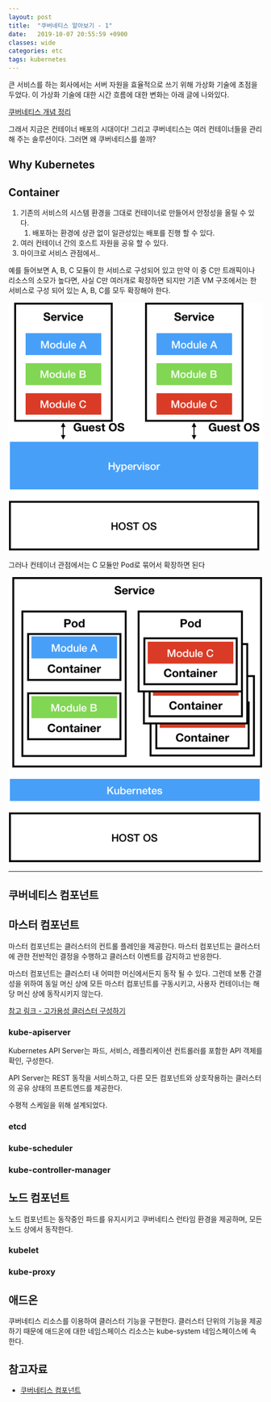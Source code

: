 ```yaml
---
layout: post
title:  "쿠버네티스 알아보기 - 1"
date:   2019-10-07 20:55:59 +0900
classes: wide
categories: etc
tags: kubernetes
---
```


큰 서비스를 하는 회사에서는 서버 자원을 효율적으로 쓰기 위해 가상화 기술에 초점을 두었다. 이 가상화 기술에 대한 시간 흐름에 대한 변화는 아래 글에 나와있다.

[쿠버네티스 개념 정리](https://smjeon.dev/etc/kubernetes-basic/)

그래서 지금은 컨테이너 배포의 시대이다! 그리고 쿠버네티스는 여러 컨테이너들을 관리해 주는 솔루션이다. 그러면 왜 쿠버네티스를 쓸까?

## Why Kubernetes

## Container

1. 기존의 서비스의 시스템 환경을 그대로 컨테이너로 만들어서 안정성을 올릴 수 있다.
   1. 배포하는 환경에 상관 없이 일관성있는 배포를 진행 할 수 있다.
2. 여러 컨테이너 간의 호스트 자원을 공유 할 수 있다.
3. 마이크로 서비스 관점에서..

예를 들어보면 A, B, C 모듈이 한 서비스로 구성되어 있고 만약 이 중 C만 트래픽이나 리소스의 소모가 높다면, 사실 C만 여러개로 확장하면 되지만 기존 VM 구조에서는 한 서비스로 구성 되어 있는 A, B, C를 모두 확장해야 한다.

![VM_deploy](/assets/img/k8s_basic/VM.png)

그러나 컨테이너 관점에서는 C 모듈만 Pod로 묶어서 확장하면 된다

![kubernetes](/assets/img/k8s_basic/kubernetes.png)

---

## 쿠버네티스 컴포넌트

## 마스터 컴포넌트

마스터 컴포넌트는 클러스터의 컨트롤 플레인을 제공한다. 마스터 컴포넌트는 클러스터에 관한 전반적인 결정을 수행하고 클러스터 이벤트를 감지하고 반응한다.

마스터 컴포넌트는 클러스터 내 어떠한 머신에서든지 동작 될 수 있다. 그런데 보통 간결성을 위하여 동일 머신 상에 모든 마스터 컴포넌트를 구동시키고, 사용자 컨테이너는 해당 머신 상에 동작시키지 않는다.

[참고 링크 - 고가용성 클러스터 구성하기](https://kubernetes.io/docs/setup/production-environment/tools/kubeadm/high-availability/)

### kube-apiserver

Kubernetes API Server는 파드, 서비스, 레플리케이션 컨트롤러를 포함한 API 객체를 확인, 구성한다.

API Server는 REST 동작을 서비스하고, 다른 모든 컴포넌트와 상호작용하는 클러스터의 공유 상태의 프론트엔드를 제공한다.

수평적 스케일을 위해 설계되었다.

### etcd

### kube-scheduler

### kube-controller-manager

## 노드 컴포넌트

노드 컴포넌트는 동작중인 파드를 유지시키고 쿠버네티스 런타임 환경을 제공하며, 모든 노드 상에서 동작한다.

### kubelet

### kube-proxy

## 애드온

쿠버네티스 리소스를 이용하여 클러스터 기능을 구현한다. 클러스터 단위의 기능을 제공하기 때문에 애드온에 대한 네임스페이스 리소스는 kube-system 네임스페이스에 속한다.

## 참고자료

- [쿠버네티스 컴포넌트](https://kubernetes.io/ko/docs/concepts/overview/components/)
